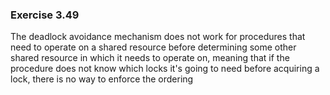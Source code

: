 ### Exercise 3.49
The deadlock avoidance mechanism does not work for procedures that need to operate on a shared resource before determining some other shared resource in which it needs to operate on, meaning that if the procedure does not know which locks it's going to need before acquiring a lock, there is no way to enforce the ordering
